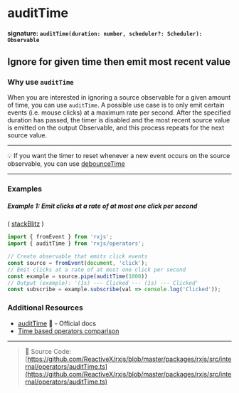 # auditTime

#### signature: `auditTime(duration: number, scheduler?: Scheduler): Observable`

## Ignore for given time then emit most recent value

### Why use `auditTime`

When you are interested in ignoring a source observable for a given amount of time, you can use `auditTime`. A possible use case is to only emit certain events (i.e. mouse clicks) at a maximum rate per second. After the specified duration has passed, the timer is disabled and the most recent source value is emitted on the output Observable, and this process repeats for the next source value.

---

💡 If you want the timer to reset whenever a new event occurs on the source observable, you can use [debounceTime](debouncetime.md)

---

### Examples

##### Example 1: Emit clicks at a rate of at most one click per second

( [stackBlitz](https://stackblitz.com/edit/typescript-skykxw) )

```js
import { fromEvent } from 'rxjs';
import { auditTime } from 'rxjs/operators';

// Create observable that emits click events
const source = fromEvent(document, 'click');
// Emit clicks at a rate of at most one click per second
const example = source.pipe(auditTime(1000))
// Output (example): '(1s) --- Clicked --- (1s) --- Clicked' 
const subscribe = example.subscribe(val => console.log('Clicked'));
```

### Additional Resources

* [auditTime](https://rxjs.dev/api/operators/auditTime)
  📰 - Official docs
* [Time based operators comparison](../../concepts/time-based-operators-comparison.md)

---

> 📁 Source Code:
> [https://github.com/ReactiveX/rxjs/blob/master/packages/rxjs/src/internal/operators/auditTime.ts](https://github.com/ReactiveX/rxjs/blob/master/packages/rxjs/src/internal/operators/auditTime.ts)
